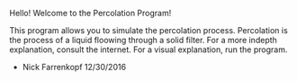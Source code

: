 Hello! Welcome to the Percolation Program!

This program allows you to simulate the percolation process.
Percolation is the process of a liquid floowing through a solid filter.
For a more indepth explanation, consult the internet.
For a visual explanation, run the program.

- Nick Farrenkopf 12/30/2016
